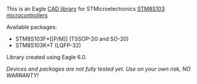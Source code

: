 This is an Eagle [CAD library](http://www.cadsoftusa.com) for STMicroelectronics [STM8S103 microcontrollers](http://www.st.com/internet/mcu/subclass/1244.jsp)

Available packages:

* STM8S103F*[[P/M]] (TSSOP-20 and SO-20)
* STM8S103K*T (LQFP-32)

Library created using Eagle 6.0. 

*Devices and packages are not fully tested yet. Use on your own risk, NO WARRANTY!*
